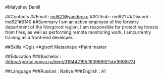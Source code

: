 #Malyshev Daniil

##Contacts
##Email : md621@yandex.ru
##Github : md621
##Discord : md621#6140
##Summary
I am an active employee of the forestry department of the Novgorod region, I am responsible for protecting forests from fires, as well as performing remote monitoring work. I amcurrently training as a front-end developer.

##Skills
*Qgis
*Agisoft Metashape
*Paint master

##Education
###Bachelor : [(https://portal.novsu.ru/dept/31944219/i.1639669/?id=1688973)](Forestry)

##Language
###Russian : Native
###English : A1
